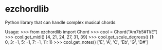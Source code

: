 # ezchordlib
Python library that can handle complex musical chords

Usage:
    >>> from ezchordlib import Chord
    >>> cool = Chord("Am7b5#11/E")
    >>> cool.get_midi()
    [4, 21, 24, 27, 31, 39]
    >>> cool.get_scale_degrees()
    {1: 0, 3: -1, 5: -1, 7: -1, 11: 1}
    >>> cool.get_notes()
    ['E', 'A', 'C', 'Eb', 'G', 'D#']
